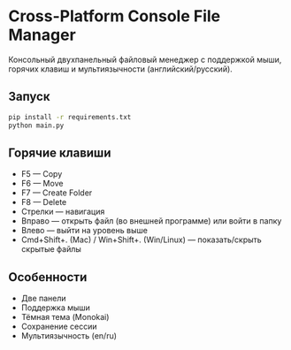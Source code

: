 # Cross-Platform Console File Manager

Консольный двухпанельный файловый менеджер с поддержкой мыши, горячих клавиш и мультиязычности (английский/русский).

## Запуск

```bash
pip install -r requirements.txt
python main.py
```

## Горячие клавиши
- F5 — Copy
- F6 — Move
- F7 — Create Folder
- F8 — Delete
- Стрелки — навигация
- Вправо — открыть файл (во внешней программе) или войти в папку
- Влево — выйти на уровень выше
- Cmd+Shift+. (Mac) / Win+Shift+. (Win/Linux) — показать/скрыть скрытые файлы

## Особенности
- Две панели
- Поддержка мыши
- Тёмная тема (Monokai)
- Сохранение сессии
- Мультиязычность (en/ru) 